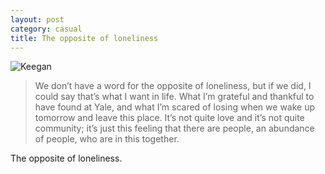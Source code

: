 ```yaml
---
layout: post
category: casual 
title: The opposite of loneliness
---
```


![Keegan](http://mtltimes.ca/wp-content/uploads/2015/04/yellow-main-e1429387731512-493x300.jpg)

> We don’t have a word for the opposite of loneliness, but if we did, I could say that’s what I want in life. What I’m grateful and thankful to have found at Yale, and what I’m scared of losing when we wake up tomorrow and leave this place.
>It’s not quite love and it’s not quite community; it’s just this feeling that there are people, an abundance of people, who are in this together.

The opposite of loneliness.